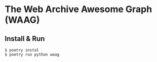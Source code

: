 # The Web Archive Awesome Graph (WAAG)

## Install & Run

```
$ poetry instal
$ poetry run python waag
```
